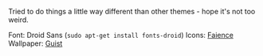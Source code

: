 Tried to do things a little way different than other themes - hope it's not too weird.

Font: Droid Sans (`sudo apt-get install fonts-droid`)
Icons: [Faience](https://tiheum.deviantart.com/art/Faience-icon-theme-255099649)
Wallpaper: [Guist](https://krud3.deviantart.com/art/Guist-279841907)